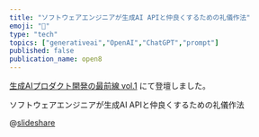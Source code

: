 ```yaml
---
title: "ソフトウェアエンジニアが生成AI APIと仲良くするための礼儀作法"
emoji: "🤝"
type: "tech"
topics: ["generativeai","OpenAI","ChatGPT","prompt"]
published: false
publication_name: open8
---
```


[生成AIプロダクト開発の最前線 vol.1](https://open8.connpass.com/event/327581/) にて登壇しました。

ソフトウェアエンジニアが生成AI APIと仲良くするための礼儀作法

@[slideshare](https://www.slideshare.net/slideshow/ai-api-y_honda_/271582555)

